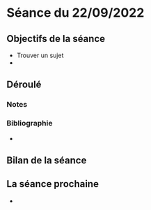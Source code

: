 # Séance du 22/09/2022

## Objectifs de la séance
- Trouver un sujet
- 

## Déroulé

### Notes

### Bibliographie
- 

## Bilan de la séance

## La séance prochaine
- 